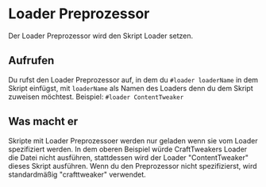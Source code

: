 # Loader Preprozessor

Der Loader Preprozessor wird den Skript Loader setzen.

## Aufrufen

Du rufst den Loader Preprozessor auf, in dem du `#loader loaderName` in dem Skript einfügst, mit `loaderName` als Namen des Loaders denn du dem Skript zuweisen möchtest.
Beispiel: `#loader ContentTweaker`

## Was macht er

Skripte mit Loader Preprozessoer werden nur geladen wenn sie vom Loader spezifiziert werden.
In dem oberen Beispiel würde CraftTweakers Loader die Datei nicht ausführen, stattdessen wird der Loader "ContentTweaker" dieses Skript ausführen.
Wenn du den Preprozessor nicht spezifizierst, wird standardmäßig "crafttweaker" verwendet.